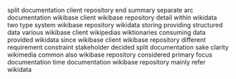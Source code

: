split documentation client repository end summary separate arc documentation wikibase client wikibase repository detail within wikidata two type system wikibase repository wikidata storing providing structured data various wikibase client wikipedias wiktionaries consuming data provided wikidata since wikibase client wikibase repository different requirement constraint stakeholder decided split documentation sake clarity wikimedia common also wikibase repository considered primary focus documentation time documentation wikibase repository mainly refer wikidata
